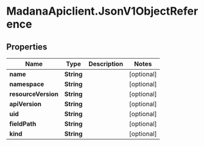 # MadanaApiclient.JsonV1ObjectReference

## Properties

Name | Type | Description | Notes
------------ | ------------- | ------------- | -------------
**name** | **String** |  | [optional] 
**namespace** | **String** |  | [optional] 
**resourceVersion** | **String** |  | [optional] 
**apiVersion** | **String** |  | [optional] 
**uid** | **String** |  | [optional] 
**fieldPath** | **String** |  | [optional] 
**kind** | **String** |  | [optional] 


